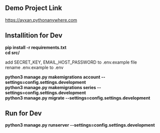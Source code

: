 ## Demo Project Link
https://ayxan.pythonanywhere.com

## Installition for Dev
**pip install -r requirements.txt<br />
cd src/<br />**

add SECRET_KEY, EMAIL_HOST_PASSWORD to .env.example file<br />
rename .env.example to .env<br />

**python3 manage.py makemigrations account --settings=config.settings.development<br />
python3 manage.py makemigrations series --settings=config.settings.development<br />
python3 manage.py migrate --settings=config.settings.development<br />**

## Run for Dev
**python3 manage.py runserver --settings=config.settings.development**
